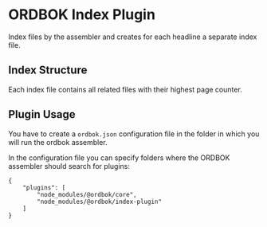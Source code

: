ORDBOK Index Plugin
===================

Index files by the assembler and creates for each headline a separate index file.



Index Structure
---------------

Each index file contains all related files with their highest page counter.



Plugin Usage
------------

You have to create a `ordbok.json` configuration file in the folder in which you will run the ordbok
assembler.

In the configuration file you can specify folders where the ORDBOK assembler should search for
plugins:

```
{
    "plugins": [
        "node_modules/@ordbok/core",
        "node_modules/@ordbok/index-plugin"
    ]
}
```

